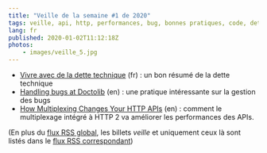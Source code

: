 ```yaml
---
title: "Veille de la semaine #1 de 2020"
tags: veille, api, http, performances, bug, bonnes pratiques, code, dette technique
lang: fr
published: 2020-01-02T11:12:18Z
photos:
    - images/veille_5.jpg
---
```

* [Vivre avec de la dette technique](https://medium.com/inside-app/vivre-avec-de-la-dette-technique-5791c1ab5e55#developpement) (fr)&nbsp;: un bon résumé de la dette technique
* [Handling bugs at Doctolib](https://medium.com/doctolib/handling-bugs-at-doctolib-847d54fd1990) (en)&nbsp;: une pratique intéressante sur la gestion des bugs
* [How Multiplexing Changes Your HTTP APIs](https://www.mnot.net/blog/2019/10/13/h2_api_multiplexing) (en)&nbsp;: comment le multiplexage intégré à HTTP 2 va améliorer les performances des APIs.


(En plus du [flux RSS global](/rss.xml), les billets *veille*
et uniquement ceux là sont listés dans le [flux RSS correspondant](/rss/veille.xml))
